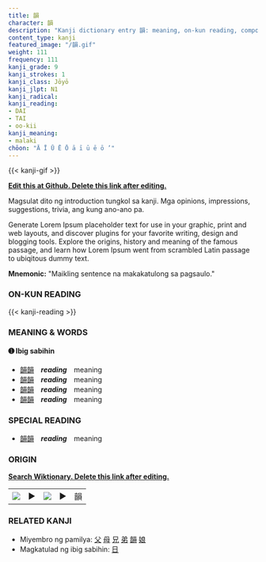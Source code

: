 ```yaml
---
title: 韻
character: 韻
description: "Kanji dictionary entry 韻: meaning, on-kun reading, compounds, origin, related kanji"
content_type: kanji
featured_image: "/韻.gif"
weight: 111
frequency: 111
kanji_grade: 9
kanji_strokes: 1
kanji_class: Jōyō
kanji_jlpt: N1
kanji_radical: 
kanji_reading: 
- DAI
- TAI
- oo-kii
kanji_meaning:
- malaki
chōon: "Ā Ī Ū Ē Ō ā ī ū ē ō ’"
---
```

[//]: # (Don't edit the line below. Kanji animated GIF code is automatically generated.)
{{< kanji-gif >}}

[//]: # (Edit below this line.)

**[Edit this at Github. Delete this link after editing.](https://github.com/tim0g/tim/tree/main/content/kanji/韻/index.md)**

Magsulat dito ng introduction tungkol sa kanji. Mga opinions, impressions, suggestions, trivia, ang kung ano-ano pa.

Generate Lorem Ipsum placeholder text for use in your graphic, print and web layouts, and discover plugins for your favorite writing, design and blogging tools. Explore the origins, history and meaning of the famous passage, and learn how Lorem Ipsum went from scrambled Latin passage to ubiqitous dummy text.
 
**Mnemonic:** "Maikling sentence na makakatulong sa pagsaulo."

### ON-KUN READING

[//]: # (Don't edit the line below. ON-KUN READING code is automatically generated.)
{{< kanji-reading >}}

### MEANING & WORDS

#### ➊ **Ibig sabihin**
  - [韻](../韻)[韻](../韻)　***reading***　meaning
  - [韻](../韻)[韻](../韻)　***reading***　meaning
  - [韻](../韻)[韻](../韻)　***reading***　meaning
  - [韻](../韻)[韻](../韻)　***reading***　meaning

### SPECIAL READING
  - [韻](../韻)[韻](../韻)　***reading***　meaning

### ORIGIN

**[Search Wiktionary. Delete this link after editing.](https://wiktionary.org/wiki/韻)**
<table class="kanji-table"><tr><td>
<img src="60px-韻-bronze.svg.png">
</td><td>▶</td><td>
<img src="60px-韻-oracle.svg.png">
</td><td>▶</td>
<td class="kanji-origin">韻</td>
</tr></table>

### RELATED KANJI
- Miyembro ng pamilya: [父](../父) [母](../母) [兄](../兄) [弟](../弟) [韻](../韻) [娘](../娘)
- Magkatulad ng ibig sabihin: [日](../日)
